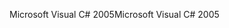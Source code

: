<span data-ttu-id="ee4db-101">Microsoft Visual C# 2005</span><span class="sxs-lookup"><span data-stu-id="ee4db-101">Microsoft Visual C# 2005</span></span>